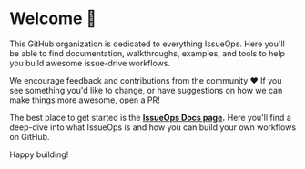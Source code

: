 # Welcome :wave:

This GitHub organization is dedicated to everything IssueOps. Here you'll be
able to find documentation, walkthroughs, examples, and tools to help you build
awesome issue-drive workflows.

We encourage feedback and contributions from the community :heart: If you see
something you'd like to change, or have suggestions on how we can make things
more awesome, open a PR!

The best place to get started is the
**[IssueOps Docs page](https://issue-ops.github.io/docs/).** Here you'll find a
deep-dive into what IssueOps is and how you can build your own workflows on
GitHub.

Happy building!
